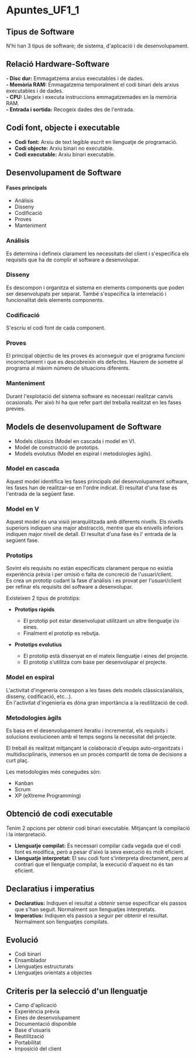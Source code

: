 # Apuntes_UF1_1

## Tipus de Software
N'hi han 3 tipus de software; de sistema, d'aplicació i de desenvolupament.  

## Relació Hardware-Software
**- Disc dur:** Emmagatzema arxius executables i de dades.  
**- Memòria RAM:** Emmagatzema temporalment el codi binari dels arxius executables i de dades.  
**- CPU:** Llegeix i executa instruccions emmagatzemades en la memòria RAM.  
**- Entrada i sortida:** Recogeix dades des de l'entrada.  

## Codi font, objecte i executable
- **Codi font:** Arxiu de text legible escrit en llenguatje de programació.
- **Codi objecte:** Arxiu binari no executable.
- **Codi executable:** Arxiu binari executable.

## Desenvolupament de Software
#### Fases principals
- Análisis
- Disseny
- Codificació
- Proves
- Manteniment

### Análisis
Es determina i defineix clarament les necessitats del client i s'especifica els requisits que ha de complir el software a desenvolupar.

### Disseny
Es descompon i organitza el sistema en elements components que poden ser desenvolupats per separat. També s'especifica la interrelació i funcionalitat dels elements components.

### Codificació
S'escriu el codi font de cada component.

### Proves
El principal objectiu de les proves és aconseguir que el programa funcioni incorrectament i que es descobreixin els defectes. Haurem de sometre al programa al màxim número de situacions diferents.

### Manteniment
Durant l'explotació del sistema software es necessari realitzar canvis ocasionals. Per això hi ha que refer part del treballa realitzat en les fases previes.

## Models de desenvolupament de Software
- Models clàssics (Model en cascada i model en V).
- Model de construcció de prototips.
- Models evolutius (Model en espiral i metodologies àgils).

### Model en cascada
Aquest model identifica les fases principals del desenvolupament software, les fases han de realitzar-se en l'ordre indicat. El resultat d'una fase és l'entrada de la següent fase.

### Model en V
Aquest model és una visió jerarquilitzada amb diferents nivells. Els nivells superiors indiquen una major abstracció, mentre que els enivells inferiors indiquen major nivell de detall. El resultat d'una fase és l' entrada de la següent fase.

### Prototips
Sovint els requisits no están especificats clarament perque no existia experiència prèvia i per omisió o falta de concreció de l'usuari/client.  
Es crea un prototip cudant la fase d'anàlisis i es provat per l'usuari/client per refinar els requisits del software a desenvolupar.  
  
Existeixen 2 tipus de prototips:  
- **Prototips ràpids**
  - El prototip pot estar desenvolupat utilitzant un altre llenguatje i/o eines.  
  - Finalment el prototip es rebutja.  
  
- **Prototips evolutius**
  - El prototip està dissenyat en el mateix llenguatje i eines del projecte.  
  - El prototip s'utilitza com base per desenvolupar el projecte.

### Model en espiral
L'activitat d'ingeneria correspon a les fases dels models clàssics(anàlisis, disseny, codificació, etc...).  
En l'activitat d'ingenieria es dóna gran importància a la reutilització de codi.

### Metodologies àgils
Es basa en el desenvolupament iteratiu i incremental, els requisits i solucions evolucionen amb el temps segons la necessitat del projecte.  

El treball és realitzat mitjançant  la colaboració d'equips auto-organitzats i multidisciplinaris, inmersos en un procès compartit de toma de decisions a curt plaç.  

Les metodologies més conegudes són: 
- Kanban
- Scrum
- XP (eXtreme Programming)

## Obtenció de codi executable
Tenim 2 opcions per obtenir codi binari executable. Mitjançant la compilació i la interpretació.  
- **Llenguatje compilat:** És necessari compilar cada vegada que el codi font es modifica, però a pesar d'això la seva execució és molt eficient.  
- **Llenguatje interpretat:** El seu codi font s'interpreta directament, pero al contrari que el llenguatje compilat, la execució d'aquest no és tan eficient.  

## Declaratius i imperatius
- **Declaratius:** Indiquen el resultat a obtenir sense especificar els passos que s'han seguit. Normalment son llenguatjes interpretats.
- **Imperatius:** Indiquen els passos a seguir per obtenir el resultat. Normalment son llenguatjes compilats.

## Evolució
- Codi binari
- Ensamblador
- Llenguatjes estructurats
- Llenguatjes orientats a objectes

## Criteris per la selecció d'un llenguatje
- Camp d'aplicació
- Experiència prèvia
- Eines de desenvolupament
- Documentació disponible
- Base d'usuaris
- Reutilització
- Portabilitat
- Imposició del client
